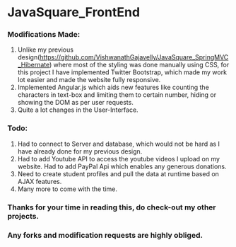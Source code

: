 # JavaSquare_FrontEnd

### Modifications Made: 
  1. Unlike my previous design(https://github.com/VishwanathGajavelly/JavaSquare_SpringMVC_Hibernate) where most of the styling was done manually using CSS, for this project I have implemented Twitter Bootstrap, which made my work lot easier and made the website fully responsive.
  2. Implemented Angular.js which aids new features like counting the characters in text-box and limiting them to certain number, hiding or showing the DOM as per user requests.
  3. Quite a lot changes in the User-Interface.

### Todo:
  1. Had to connect to Server and database, which would not be hard as I have already done for my previous design.
  2. Had to add Youtube API to access the youtube videos I upload on my website. Had to add PayPal Api which enables any generous donations. 
  3. Need to create student profiles and pull the data at runtime based on AJAX features.
  4. Many more to come with the time.
  
### Thanks for your time in reading this, do check-out my other projects.

### Any forks and modification requests are highly obliged.
